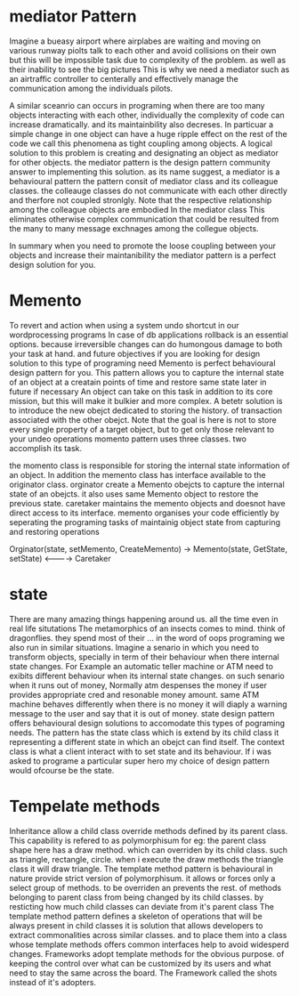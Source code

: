 # mediator Pattern
Imagine a bueasy airport where airplabes are waiting and moving on various runway
piolts talk to each other and avoid collisions on their own but this will be impossible
task due to complexity of the problem. as well as their inability to see the big pictures
This is why we need a mediator such as an airtraffic controller to centerally and effectively
manage the communication among the individuals pilots.

A similar sceanrio can occurs in programing when there are too many
objects interacting with each other, individually the complexity
of code can increase dramatically. and its maintainbility also
decreses. In particuar a simple change in one object can have a huge ripple
effect on the rest of the code we call this phenomena as tight coupling
among objects. 
   A logical solution to this problem is creating and designating an object
as mediator for other objects. the mediator pattern is the design pattern
community answer to implementing this solution. as its name suggest, a
mediator is a behavioural pattern the pattern consit of mediator class
and its colleague classes. the colleauge classes do not communicate
with each other directly and therfore not coupled stronlgly. Note that
the respective relationship among the colleague objects are embodied
In the mediator class This eliminates otherwise complex communication
that could be resulted from the many to many message exchnages
among the collegue objects.

In summary when you need to promote the loose coupling
between your objects and increase their maintanibility
the mediator pattern is a perfect design solution for you.

# Memento
To revert and action when using a system
undo shortcut in our wordprocessing programs
In case of db applications rollback is an essential
options. because irreversible changes can do humongous
damage to both your task at hand. and future objectives
if you are looking for design solution to this type of programing need
Memento is perfect behavioural design pattern for you. This pattern 
allows you to capture the internal state of an object at a creatain
points of time and restore same state later in future if necessary
An object can take on this task in addition to its core mission, but this
will make it bulkier and more complex. A betetr solution is to introduce the
new obejct dedicated to storing the history. of transaction associated with
the other obejct.
Note that the goal is here is not to store every single property
of a target object, but to get only those relevant to your undeo operations
momento pattern uses three classes. two accomplish its task.

the momento class is responsible for storing the internal state information
of an object. In addition the memento class has interface available to the 
originator class. orginator create a Memento obejcts to capture the internal
state of an obejcts. it also uses same Memento object to restore the previous
state. caretaker maintains the memento objects and doesnot have direct access
to its interface. memento organises your code efficiently by seperating the
programing tasks of maintainig object state from capturing and restoring operations

Orginator(state, setMemento, CreateMemento) -> Memento(state, GetState, setState) <----> Caretaker

# state
There are many amazing things happening around us. all the time even in real life 
situtations 
The metamorphics of an insects comes to mind. think of dragonflies. they spend most of their
...
in the word of oops programing we also run in similar situations. Imagine a senario
in which you need to transform objects, specially in term of their behaviour
when there internal state changes.
For Example an automatic teller machine or ATM need to exibits
different behaviour when its internal state changes. on such senario
when it runs out of money, Normally atm despenses the money if user provides
appropriate cred and resonable money amount.
same ATM machine behaves differently when there is no money
it will diaply a warning message to the user and say that it is out of money.
state design pattern offers behavioural design solutions to accomodate
this types of pograming needs. The pattern has the state class
which is extend by its child class it representing a different state in which an obejct
can find itself. The context class is what a client interact with to set state and
its behaviour. 
If i was asked to programe a particular super hero my choice of design pattern
would ofcourse be the state. 

# Tempelate methods
Inheritance allow a child class override methods defined by its parent class.
This capability is refered to as polymorphisum for eg: the parent class shape here
has a draw method. which can overriden by its child class. such as triangle, rectangle,
circle.
when i execute the draw methods the triangle class it will draw triangle.
The template method pattern is behavioural in nature provide strict version of 
polymorphisum.
it allows or forces only a select group of methods. to be overriden an prevents
the rest. of methods belonging to parent class from being changed by its child
classes. 
by resticting how much child classes can deviate from it's parent class
The template method pattern defines a skeleton of operations that will
be always present in child classes it is solution that allows developers
to extract commonalities across similar classes. and to place them into
a class whose template methods offers common interfaces
help to avoid widesperd changes. 
Frameworks adopt template methods for the obvious purpose. of keeping
the control over what can be customized by its users and what need to
stay the same across the board.
The Framework called the shots instead of it's adopters.




